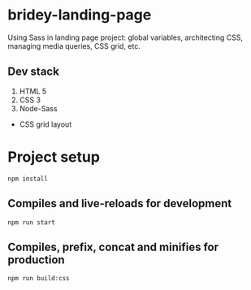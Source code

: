 # bridey-landing-page
Using Sass in landing page project: global variables, architecting CSS, managing media queries, CSS grid, etc.


## Dev stack
1. HTML 5
2. CSS 3
3. Node-Sass

- CSS grid layout

# Project setup
```
npm install
```
## Compiles and live-reloads for development
```
npm run start
```
## Compiles, prefix, concat and minifies for production
```
npm run build:css
```
